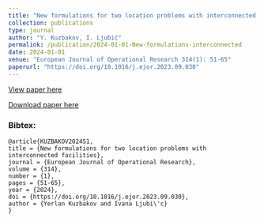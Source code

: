 ```yaml
---
title: "New formulations for two location problems with interconnected facilities"
collection: publications
type: journal
author: "Y. Kuzbakov, I. Ljubić"
permalink: /publication/2024-01-01-New-formulations-interconnected
date: 2024-01-01
venue: "European Journal of Operational Research 314(1): 51-65"
paperurl: "https://doi.org/10.1016/j.ejor.2023.09.030"
---
```


[View paper here](https://doi.org/10.1016/j.ejor.2023.09.030)

[Download paper here](/docs/publications/InterconnectedFacilities.pdf)

### Bibtex:

```
@article{KUZBAKOV202451,
title = {New formulations for two location problems with interconnected facilities},
journal = {European Journal of Operational Research},
volume = {314},
number = {1},
pages = {51-65},
year = {2024},
doi = {https://doi.org/10.1016/j.ejor.2023.09.030},
author = {Yerlan Kuzbakov and Ivana Ljubi\'c}
}
```
